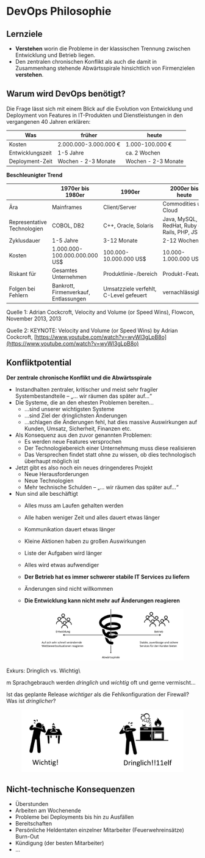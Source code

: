 # DevOps Philosophie

## Lernziele

* **Verstehen** worin die Probleme in der klassischen Trennung zwischen Entwicklung und Betrieb liegen.
* Den zentralen chronischen Konflikt als auch die damit in Zusammenhang stehende Abwärtsspirale hinsichtlich von Firmenzielen **verstehen**.

## Warum wird DevOps benötigt?

Die Frage lässt sich mit einem Blick auf die Evolution von Entwicklung und Deployment von Features in IT-Produkten und Dienstleistungen in den vergangenen 40 Jahren erklären:

| Was              | früher                | heute               |
| ---------------- | --------------------- | ------------------- |
| Kosten           | 2.000.000-3.000.000 € | 1.000-100.000 €     |
| Entwicklungszeit | 1-5 Jahre             | ca. 2 Wochen        |
| Deployment-Zeit  | Wochen - 2-3 Monate   | Wochen - 2-3 Monate |

**Beschleunigter Trend**

|                             | 1970er bis 1980er                     | 1990er                                 | 2000er bis heute                            |
| --------------------------- | ------------------------------------- | -------------------------------------- | ------------------------------------------- |
| Ära                         | Mainframes                            | Client/Server                          | Commodities u. Cloud                        |
| Representative Technologien | COBOL, DB2                            | C++, Oracle, Solaris                   | Java, MySQL, RedHat, Ruby on Rails, PHP, JS |
| Zyklusdauer                 | 1-5 Jahre                             | 3-12 Monate                            | 2-12 Wochen                                 |
| Kosten                      | 1.000.000-100.000.000.000 US$         | 100.000-10.000.000 US$                 | 10.000-1.000.000 US$                        |
| Riskant für                 | Gesamtes Unternehmen                  | Produktlinie-/bereich                  | Produkt-Feature                             |
| Folgen bei Fehlern          | Bankrott, Firmenverkauf, Entlassungen | Umsatzziele verfehlt, C-Level gefeuert | vernachlässigbar                            |

Quelle 1: Adrian Cockcroft, Velocity and Volume (or Speed Wins), Flowcon, November 2013, 2013

Quelle 2: KEYNOTE: Velocity and Volume (or Speed Wins) by Adrian Cockcroft, [https://www.youtube.com/watch?v=wyWI3gLpB8o](https://www.youtube.com/watch?v=wyWI3gLpB8o)

## Konfliktpotential

**Der zentrale chronische Konflikt und die Abwärtsspirale**

* Instandhalten zentraler, kritischer und meist sehr fragiler Systembestandteile – „… wir räumen das später auf…“
* Die Systeme, die an den ehesten Problemen bereiten...
  * ...sind unserer wichtigsten Systeme
  * ...sind Ziel der dringlichsten Änderungen
  * ...schlagen die Änderungen fehl, hat dies massive Auswirkungen auf Kunden, Umsatz, Sicherheit, Finanzen etc.
* Als Konsequenz aus den zuvor genannten Problemen:
  * Es werden neue Features versprochen
  * Der Technologiebereich einer Unternehmung muss diese realisieren
  * Das Versprechen findet statt ohne zu wissen, ob dies technologisch überhaupt möglich ist
* Jetzt gibt es also noch ein neues dringenderes Projekt
  * Neue Herausforderungen
  * Neue Technologien
  * Mehr technische Schulden – „… wir räumen das später auf…“
* Nun sind alle beschäftigt
  * Alles muss am Laufen gehalten werden
  * Alle haben weniger Zeit und alles dauert etwas länger
  * Kommunikation dauert etwas länger
  * Kleine Aktionen haben zu großen Auswirkungen
  * Liste der Aufgaben wird länger
  * Alles wird etwas aufwendiger
  * **Der Betrieb hat es immer schwerer stabile IT Services zu liefern**
  * Änderungen sind nicht willkommen
  *   **Die Entwicklung kann nicht mehr auf Änderungen reagieren**

      <figure><img src=".gitbook/assets/devops.03.chronischer_konflikt.png" alt=""><figcaption></figcaption></figure>

Exkurs: Dringlich vs. Wichtig\



m Sprachgebrauch werden _dringlich_ und _wichtig_ oft und gerne vermischt…

Ist das geplante Release _wichtiger_ als die Fehlkonfiguration der Firewall? Was ist _dringlicher_?

<figure><img src=".gitbook/assets/devops.03.dringlich_wichtig.png" alt=""><figcaption></figcaption></figure>

## **Nicht-technische Konsequenzen**

* Überstunden
* Arbeiten am Wochenende
* Probleme bei Deployments bis hin zu Ausfällen
* Bereitschaften
* Persönliche Heldentaten einzelner Mitarbeiter (Feuerwehreinsätze) Burn-Out
* Kündigung (der besten Mitarbeiter)
* ...
